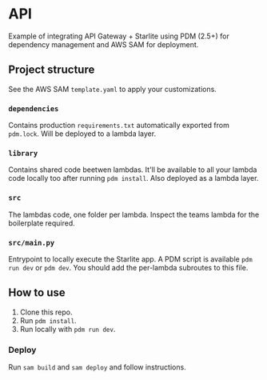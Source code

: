 # API

Example of integrating API Gateway + Starlite using PDM (2.5+) for dependency management and AWS SAM for deployment.

## Project structure

See the AWS SAM `template.yaml` to apply your customizations.

### `dependencies`

Contains production `requirements.txt` automatically exported from `pdm.lock`. Will be deployed to a lambda layer.

### `library`

Contains shared code beetwen lambdas. It'll be available to all your lambda code locally too after running `pdm install`. Also deployed as a lambda layer.

### `src`

The lambdas code, one folder per lambda. Inspect the teams lambda for the boilerplate required.

### `src/main.py`

Entrypoint to locally execute the Starlite app. A PDM script is available `pdm run dev` or `pdm dev`. You should add the per-lambda subroutes to this file.

## How to use

1. Clone this repo.
2. Run `pdm install`.
3. Run locally with `pdm run dev`.

### Deploy

Run `sam build` and `sam deploy` and follow instructions.
